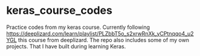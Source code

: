 # keras_course_codes
Practice codes from my keras course. 
Currently following https://deeplizard.com/learn/playlist/PLZbbT5o_s2xrwRnXk_yCPtnqqo4_u2YGL this  course from deeplizard.
The repo also includes some of my own projects. That I have built during learning Keras.
